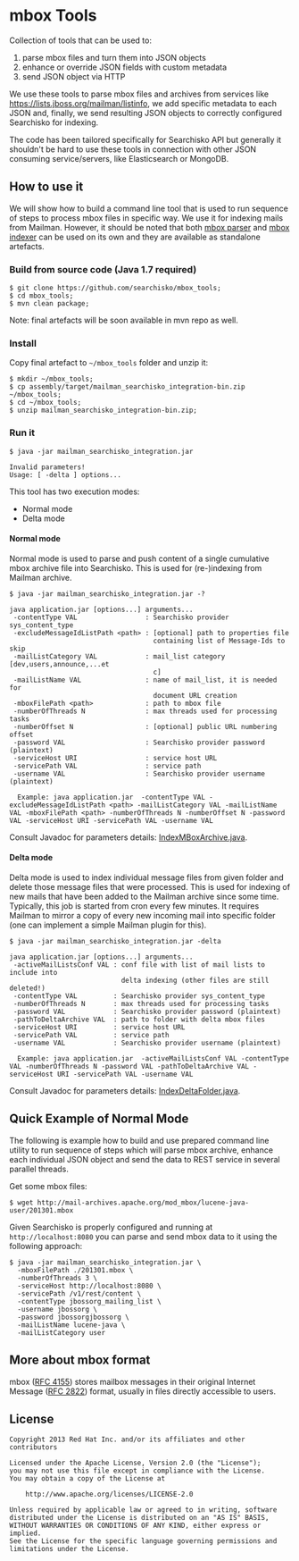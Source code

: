 # mbox Tools

Collection of tools that can be used to:

1. parse mbox files and turn them into JSON objects
2. enhance or override JSON fields with custom metadata
3. send JSON object via HTTP

We use these tools to parse mbox files and archives from services like <https://lists.jboss.org/mailman/listinfo>, we add specific metadata to each JSON and, finally, we send resulting JSON objects to correctly configured Searchisko for indexing.

The code has been tailored specifically for Searchisko API but generally it shouldn't be hard to use these tools in connection with other JSON consuming service/servers, like Elasticsearch or MongoDB.

## How to use it

We will show how to build a command line tool that is used to run sequence of steps to process mbox files in specific way. We use it for indexing mails from Mailman. However, it should be noted that both [mbox parser](mbox_parser) and [mbox indexer](mbox_indexer) can be used on its own and they are available as standalone artefacts.

### Build from source code (Java 1.7 required)

    $ git clone https://github.com/searchisko/mbox_tools;
    $ cd mbox_tools;
    $ mvn clean package;
    
Note: final artefacts will be soon available in mvn repo as well.

### Install

Copy final artefact to `~/mbox_tools` folder and unzip it:

    $ mkdir ~/mbox_tools;
    $ cp assembly/target/mailman_searchisko_integration-bin.zip ~/mbox_tools;
    $ cd ~/mbox_tools;
    $ unzip mailman_searchisko_integration-bin.zip;
    
### Run it

    $ java -jar mailman_searchisko_integration.jar
    
    Invalid parameters!
    Usage: [ -delta ] options...

This tool has two execution modes:

 - Normal mode
 - Delta mode

#### Normal mode

Normal mode is used to parse and push content of a single cumulative mbox archive file into Searchisko. This is used for (re-)indexing from Mailman archive.

    $ java -jar mailman_searchisko_integration.jar -?
    
    java application.jar [options...] arguments...
     -contentType VAL                 : Searchisko provider sys_content_type
     -excludeMessageIdListPath <path> : [optional] path to properties file
                                        containing list of Message-Ids to skip
     -mailListCategory VAL            : mail_list category [dev,users,announce,...et
                                        c]
     -mailListName VAL                : name of mail_list, it is needed for
                                        document URL creation
     -mboxFilePath <path>             : path to mbox file
     -numberOfThreads N               : max threads used for processing tasks
     -numberOffset N                  : [optional] public URL numbering offset
     -password VAL                    : Searchisko provider password (plaintext)
     -serviceHost URI                 : service host URL
     -servicePath VAL                 : service path
     -username VAL                    : Searchisko provider username (plaintext)
    
      Example: java application.jar  -contentType VAL -excludeMessageIdListPath <path> -mailListCategory VAL -mailListName VAL -mboxFilePath <path> -numberOfThreads N -numberOffset N -password VAL -serviceHost URI -servicePath VAL -username VAL

Consult Javadoc for parameters details: [IndexMBoxArchive.java](mbox_indexer/src/main/java/org/searchisko/mbox/task/IndexMboxArchive.java).
    
#### Delta mode

Delta mode is used to index individual message files from given folder and delete those message files that were processed. This is used for indexing of new mails that have been added to the Mailman archive since some time. Typically, this job is started from cron every few minutes. It requires Mailman to mirror a copy of every new incoming mail into specific folder (one can implement a simple Mailman plugin for this).

    $ java -jar mailman_searchisko_integration.jar -delta
    
    java application.jar [options...] arguments...
     -activeMailListsConf VAL : conf file with list of mail lists to include into
                                delta indexing (other files are still deleted!)
     -contentType VAL         : Searchisko provider sys_content_type
     -numberOfThreads N       : max threads used for processing tasks
     -password VAL            : Searchisko provider password (plaintext)
     -pathToDeltaArchive VAL  : path to folder with delta mbox files
     -serviceHost URI         : service host URL
     -servicePath VAL         : service path
     -username VAL            : Searchisko provider username (plaintext)
    
      Example: java application.jar  -activeMailListsConf VAL -contentType VAL -numberOfThreads N -password VAL -pathToDeltaArchive VAL -serviceHost URI -servicePath VAL -username VAL
    
Consult Javadoc for parameters details: [IndexDeltaFolder.java](mbox_indexer/src/main/java/org/searchisko/mbox/task/IndexDeltaFolder.java).
    
## Quick Example of Normal Mode 

The following is example how to build and use prepared command line utility to run sequence of steps which will parse mbox archive, enhance each individual JSON object and send the data to REST service in several parallel threads.  
    
Get some mbox files:

    $ wget http://mail-archives.apache.org/mod_mbox/lucene-java-user/201301.mbox
    
Given Searchisko is properly configured and running at `http://localhost:8080` you can parse and send mbox data to it using the following approach:

    $ java -jar mailman_searchisko_integration.jar \
      -mboxFilePath ./201301.mbox \
      -numberOfThreads 3 \
      -serviceHost http://localhost:8080 \
      -servicePath /v1/rest/content \
      -contentType jbossorg_mailing_list \
      -username jbossorg \
      -password jbossorgjbossorg \
      -mailListName lucene-java \
      -mailListCategory user

## More about mbox format

mbox ([RFC 4155](http://tools.ietf.org/html/rfc4155)) stores mailbox messages in their original
Internet Message ([RFC 2822](http://tools.ietf.org/html/rfc2822)) format, usually in files directly accessible to users.

## License

    Copyright 2013 Red Hat Inc. and/or its affiliates and other contributors

    Licensed under the Apache License, Version 2.0 (the "License");
    you may not use this file except in compliance with the License.
    You may obtain a copy of the License at

        http://www.apache.org/licenses/LICENSE-2.0

    Unless required by applicable law or agreed to in writing, software
    distributed under the License is distributed on an "AS IS" BASIS,
    WITHOUT WARRANTIES OR CONDITIONS OF ANY KIND, either express or implied.
    See the License for the specific language governing permissions and
    limitations under the License.


